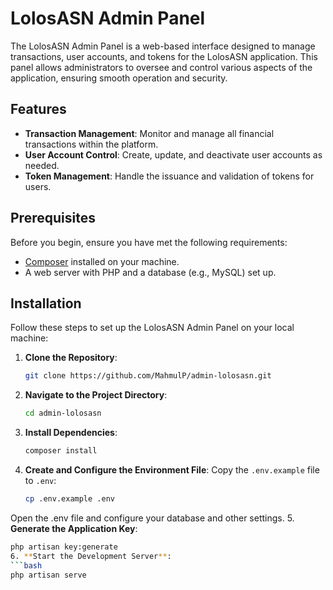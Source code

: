 # LolosASN Admin Panel

The LolosASN Admin Panel is a web-based interface designed to manage transactions, user accounts, and tokens for the LolosASN application. This panel allows administrators to oversee and control various aspects of the application, ensuring smooth operation and security.

## Features

- **Transaction Management**: Monitor and manage all financial transactions within the platform.
- **User Account Control**: Create, update, and deactivate user accounts as needed.
- **Token Management**: Handle the issuance and validation of tokens for users.

## Prerequisites

Before you begin, ensure you have met the following requirements:

- [Composer](https://getcomposer.org/) installed on your machine.
- A web server with PHP and a database (e.g., MySQL) set up.

## Installation

Follow these steps to set up the LolosASN Admin Panel on your local machine:

1. **Clone the Repository**:
   ```bash
   git clone https://github.com/MahmulP/admin-lolosasn.git
2. **Navigate to the Project Directory**:
   ```bash
   cd admin-lolosasn
3. **Install Dependencies**:
   ```bash
   composer install
4. **Create and Configure the Environment File**:
   Copy the `.env.example` file to `.env`:
   ```bash
   cp .env.example .env
Open the .env file and configure your database and other settings.
5. **Generate the Application Key**:
   ```bash
   php artisan key:generate
6. **Start the Development Server**:
   ```bash
   php artisan serve

